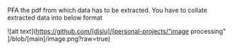 PFA the pdf from which data has to be extracted.
You have to collate extracted data into below format

![alt text](https://github.com/[dislu]/[personal-projects/"image processing"
]/blob/[main]/image.png?raw=true)
